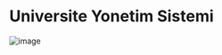 # Universite Yonetim Sistemi
![image](https://github.com/ceynn00/un-vers-te-yonet-m-s-stem-/issues/1#issue-1580854602)
